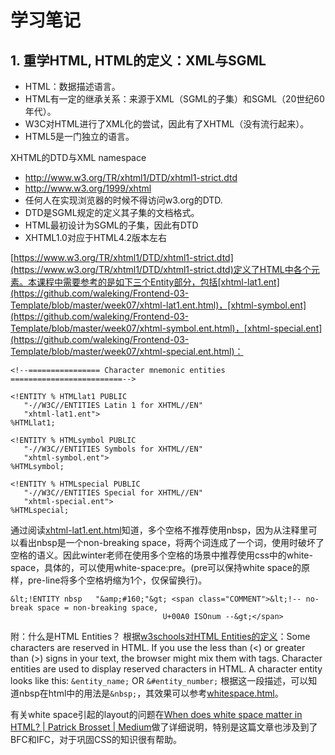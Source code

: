 # 学习笔记
## 1. 重学HTML, HTML的定义：XML与SGML
- HTML：数据描述语言。
- HTML有一定的继承关系：来源于XML（SGML的子集）和SGML（20世纪60年代）。
- W3C对HTML进行了XML化的尝试，因此有了XHTML（没有流行起来）。
- HTML5是一门独立的语言。

XHTML的DTD与XML namespace
- http://www.w3.org/TR/xhtml1/DTD/xhtml1-strict.dtd
- http://www.w3.org/1999/xhtml
- 任何人在实现浏览器的时候不得访问w3.org的DTD.
- DTD是SGML规定的定义其子集的文档格式。
- HTML最初设计为SGML的子集，因此有DTD
- XHTML1.0对应于HTML4.2版本左右
  
[https://www.w3.org/TR/xhtml1/DTD/xhtml1-strict.dtd](https://www.w3.org/TR/xhtml1/DTD/xhtml1-strict.dtd)定义了HTML中各个元素。本课程中需要参考的是如下三个Entity部分，包括[xhtml-lat1.ent](https://github.com/waleking/Frontend-03-Template/blob/master/week07/xhtml-lat1.ent.html)，[xhtml-symbol.ent](https://github.com/waleking/Frontend-03-Template/blob/master/week07/xhtml-symbol.ent.html)，[xhtml-special.ent](https://github.com/waleking/Frontend-03-Template/blob/master/week07/xhtml-special.ent.html)：
```
<!--================ Character mnemonic entities =========================-->

<!ENTITY % HTMLlat1 PUBLIC
   "-//W3C//ENTITIES Latin 1 for XHTML//EN"
   "xhtml-lat1.ent">
%HTMLlat1;

<!ENTITY % HTMLsymbol PUBLIC
   "-//W3C//ENTITIES Symbols for XHTML//EN"
   "xhtml-symbol.ent">
%HTMLsymbol;

<!ENTITY % HTMLspecial PUBLIC
   "-//W3C//ENTITIES Special for XHTML//EN"
   "xhtml-special.ent">
%HTMLspecial;
```
通过阅读[xhtml-lat1.ent.html](https://github.com/waleking/Frontend-03-Template/blob/master/week07/xhtml-lat1.ent.html)知道，多个空格不推荐使用nbsp，因为从注释里可以看出nbsp是一个non-breaking space，将两个词连成了一个词，使用时破坏了空格的语义。因此winter老师在使用多个空格的场景中推荐使用css中的white-space，具体的，可以使用white-space:pre。(pre可以保持white space的原样，pre-line将多个空格坍缩为1个，仅保留换行)。
```
&lt;!ENTITY nbsp   "&amp;#160;"&gt; <span class="COMMENT">&lt;!-- no-break space = non-breaking space,
                                  U+00A0 ISOnum --&gt;</span>
```

附：什么是HTML Entities？
根据[w3schools对HTML Entities的定义](https://www.w3schools.com/html/html_entities.asp)：Some characters are reserved in HTML. If you use the less than (<) or greater than (>) signs in your text, the browser might mix them with tags. Character entities are used to display reserved characters in HTML. A character entity looks like this: `&entity_name;` OR `&#entity_number;`
根据这一段描述，可以知道nbsp在html中的用法是`&nbsp;`，其效果可以参考[whitespace.html](https://github.com/waleking/Frontend-03-Template/blob/master/week07/whitespace.html)。

有关white space引起的layout的问题在[When does white space matter in HTML? | Patrick Brosset | Medium](https://medium.com/@patrickbrosset/when-does-white-space-matter-in-html-b90e8a7cdd33)做了详细说明，特别是这篇文章也涉及到了BFC和IFC，对于巩固CSS的知识很有帮助。
